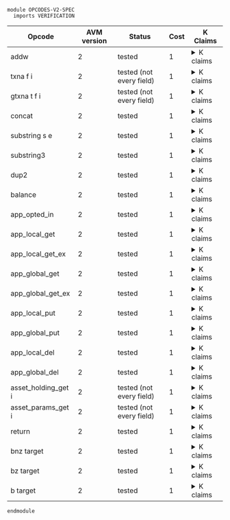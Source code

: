 ```k
module OPCODES-V2-SPEC
  imports VERIFICATION
```

<table>

<thead>
<tr><th> Opcode </th><th> AVM version </th><th> Status </th><th> Cost </th><th> K Claims </th></tr>
</thead>

<tbody>

<!----------------------------------------------------------------------------->

<tr><td> addw </td><td> 2 </td><td> tested </td><td> 1 </td>
<td><details>
<summary>K claims</summary>

```k
  claim <k> addw => . </k>
        <stack> 18446744073709551615 : 5 : XS => 4 : 1 : XS </stack>
        <stacksize> _ </stacksize>
```
</details>
</td></tr>

<!----------------------------------------------------------------------------->

<tr><td> txna f i </td><td> 2 </td><td> tested (not every field) </td><td> 1 </td>
<td><details>
<summary>K claims</summary>

```k
  claim <k> txna Applications 1 => . </k>
        <stack> XS => APPL : XS </stack>
        <stacksize> S => S +Int 1 </stacksize>
        <currentTx> TX_ID </currentTx>
        <transaction>
          <txID> TX_ID </txID>
          <groupID> "0" </groupID>
          <groupIdx> 0 </groupIdx>
          <typeEnum> @ appl </typeEnum>
          <foreignApps> 3 APPL:Int 7 </foreignApps>
          ...
        </transaction>
        <txnIndexMapGroup>
          <txnIndexMapGroupKey> "0" </txnIndexMapGroupKey>
          <txnIndexMapGroupValues> (0 |-> TX_ID) </txnIndexMapGroupValues>
        </txnIndexMapGroup>
    requires S <Int 1000
```
</details>
</td></tr>

<!----------------------------------------------------------------------------->

<tr><td> gtxna t f i </td><td> 2 </td><td> tested (not every field) </td><td> 1 </td>
<td><details>
<summary>K claims</summary>

```k
  claim <k> gtxna 0 ApplicationArgs 0 => . </k>
        <stack> XS => b"123" : XS </stack>
        <stacksize> S => S +Int 1 </stacksize>
        <currentTx> "2a" </currentTx>
        <transactions>
          <transaction>
            <txID> "0" </txID>
            <groupID> "0" </groupID>
            <groupIdx> 0 </groupIdx>
            <applicationArgs> b"123" </applicationArgs>
            <typeEnum> @ appl </typeEnum>
            ...
          </transaction>
          <transaction>
            <txID> "2a" </txID>
            <groupID> "0" </groupID>
            <groupIdx> 2 </groupIdx>
            <typeEnum> @ appl </typeEnum>
            ...
          </transaction>
        </transactions>
        <txnIndexMapGroup>
          <txnIndexMapGroupKey> "0" </txnIndexMapGroupKey>
          <txnIndexMapGroupValues> (2 |-> "2a") (0 |-> "0") </txnIndexMapGroupValues>
        </txnIndexMapGroup>
    requires S <Int 1000
```
</details>
</td></tr>

<!----------------------------------------------------------------------------->

<tr><td> concat </td><td> 2 </td><td> tested </td><td> 1 </td>
<td><details>
<summary>K claims</summary>

```k
  claim <k> concat => . </k>
        <stack> b"def" : b"abc" : XS => b"abcdef" : XS </stack>
        <stacksize> S => S -Int 1 </stacksize>

  claim <k> concat => panic(BYTES_OVERFLOW) </k>
        <stack> B2 : B1 : _ </stack>
    requires lengthBytes(B1) +Int lengthBytes(B2) >Int 4096
```
</details>
</td></tr>

<!----------------------------------------------------------------------------->

<tr><td> substring s e </td><td> 2 </td><td> tested </td><td> 1 </td>
<td><details>
<summary>K claims</summary>

```k
  claim <k> substring 3 8 => . </k>
        <stack> (b"0123456789" => b"34567") : _ </stack>
```
</details>
</td></tr>

<!----------------------------------------------------------------------------->

<tr><td> substring3 </td><td> 2 </td><td> tested </td><td> 1 </td>
<td><details>
<summary>K claims</summary>

```k
  claim <k> substring3 => . </k>
        <stack> (b"0123456789" : 3 : 8 : XS) => (b"34567" : XS) </stack>
        <stacksize> S => S -Int 2 </stacksize>
```
</details>
</td></tr>

<!----------------------------------------------------------------------------->

<tr><td> dup2 </td><td> 2 </td><td> tested </td><td> 1 </td>
<td><details>
<summary>K claims</summary>

```k
  claim <k> dup2 => . </k>
        <stack> (3 : 4 : XS) => (3 : 4 : 3 : 4 : XS) </stack>
        <stacksize> S => S +Int 2 </stacksize>
    requires S <Int 1000 -Int 2
```
</details>
</td></tr>

<!----------------------------------------------------------------------------->

<tr><td> balance </td><td> 2 </td><td> tested </td><td> 1 </td>
<td><details>
<summary>K claims</summary>

```k
  claim <k> balance => . </k>
        <stack> (normalize(ADDR) : XS) => (12345 : XS) </stack>
        <currentTx> TX_ID </currentTx>
        <transaction>
          <txID> TX_ID </txID>
          <typeEnum> @ appl </typeEnum>
          <sender> ADDR </sender>
          ...
        </transaction>
        <account>
          <address> ADDR:Bytes </address>
          <balance> 12345 </balance>
          ...
        </account>
```
</details>
</td></tr>

<!----------------------------------------------------------------------------->

<tr><td> app_opted_in </td><td> 2 </td><td> tested </td><td> 1 </td>
<td><details>
<summary>K claims</summary>

```k
  claim <k> app_opted_in => . </k>
        <stack> (B:Int : normalize(A:Bytes) : XS) => 1 : XS </stack>
        <stacksize> S => S -Int 1 </stacksize>
        <currentTx> TX_ID </currentTx>
        <transaction>
          <txID> TX_ID </txID>
          <typeEnum> @ appl </typeEnum>
          <sender> A </sender>
          <foreignApps> B _ </foreignApps>
          ...
        </transaction>
        <account>
          <address> A </address>
          <appsOptedIn>
            <optInApp>
              <optInAppID> B </optInAppID>
              ...
            </optInApp>
            ...
          </appsOptedIn>
          ...
        </account>

  claim <k> app_opted_in => . </k>
        <stack> (B:Int : normalize(A:Bytes) : XS) => 0 : XS </stack>
        <stacksize> S => S -Int 1 </stacksize>
        <currentTx> TX_ID </currentTx>
        <transaction>
          <txID> TX_ID </txID>
          <typeEnum> @ appl </typeEnum>
          <sender> A </sender>
          <foreignApps> B _ </foreignApps>
          ...
        </transaction>
        <account>
          <address> A </address>
          <appsOptedIn>
            <optInApp>
              <optInAppID> B' </optInAppID>
              ...
            </optInApp>
          </appsOptedIn>
          ...
        </account>
      requires B =/=K B'
```
</details>
</td></tr>

<!----------------------------------------------------------------------------->

<tr><td> app_local_get </td><td> 2 </td><td> tested </td><td> 1 </td>
<td><details>
<summary>K claims</summary>

```k
  claim <k> app_local_get => . </k>
        <stack> (B:Bytes : normalize(A:Bytes) : XS) => 123 : XS </stack>
        <stacksize> S => S -Int 1 </stacksize>
        <currentTx> TX_ID </currentTx>
        <transaction>
          <txID> TX_ID </txID>
          <typeEnum> @ appl </typeEnum>
          <sender> A </sender>
          ...
        </transaction>
        <currentApplicationID> APP_ID </currentApplicationID>
        <account>
          <address> A </address>
          <appsOptedIn>
            <optInApp>
              <optInAppID> APP_ID </optInAppID>
              <localInts> B |-> 123 ...</localInts>
              ...
            </optInApp>
            ...
          </appsOptedIn>
          ...
        </account>
```
</details>
</td></tr>

<!----------------------------------------------------------------------------->

<tr><td> app_local_get_ex </td><td> 2 </td><td> tested </td><td> 1 </td>
<td><details>
<summary>K claims</summary>

```k
  claim <k> app_local_get_ex => . </k>
        <stack> (C:Bytes : B:Int : normalize(A:Bytes) : XS) => 1 : 123 : XS </stack>
        <stacksize> S => S -Int 1 </stacksize>
        <currentTx> TX_ID </currentTx>
        <transaction>
          <txID> TX_ID </txID>
          <typeEnum> @ appl </typeEnum>
          <sender> A </sender>
          <foreignApps> B _ </foreignApps>
          ...
        </transaction>
        <account>
          <address> A </address>
          <appsOptedIn>
            <optInApp>
              <optInAppID> B </optInAppID>
              <localInts> C |-> 123 ...</localInts>
              ...
            </optInApp>
            ...
          </appsOptedIn>
          ...
        </account>
```
</details>
</td></tr>

<!----------------------------------------------------------------------------->

<tr><td> app_global_get </td><td> 2 </td><td> tested </td><td> 1 </td>
<td><details>
<summary>K claims</summary>

```k
  claim <k> app_global_get => . </k>
        <stack> (A:Bytes : XS) => (123 : XS) </stack>
        <currentTx> TX_ID </currentTx>
        <transaction>
          <txID> TX_ID </txID>
          <typeEnum> @ appl </typeEnum>
          ...
        </transaction>
        <currentApplicationID> APP_ID </currentApplicationID>
        <account>
          <address> _ </address>
          <appsCreated>
            <app>
              <appID> APP_ID </appID>
              <globalInts> A |-> 123 </globalInts>
              ...
            </app>
            ...
          </appsCreated>
          ...
        </account>
```
</details>
</td></tr>

<!----------------------------------------------------------------------------->

<tr><td> app_global_get_ex </td><td> 2 </td><td> tested </td><td> 1 </td>
<td><details>
<summary>K claims</summary>

```k
  claim <k> app_global_get_ex => . </k>
        <stack> (B:Bytes : A:Int : XS) => (1 : 123 : XS) </stack>
        <currentTx> TX_ID </currentTx>
        <transaction>
          <txID> TX_ID </txID>
          <typeEnum> @ appl </typeEnum>
          <foreignApps> A _ </foreignApps>
          ...
        </transaction>
        <account>
          <address> _ </address>
          <appsCreated>
            <app>
              <appID> A </appID>
              <globalInts> B |-> 123 </globalInts>
              ...
            </app>
            ...
          </appsCreated>
          ...
        </account>
```
</details>
</td></tr>

<!----------------------------------------------------------------------------->

<tr><td> app_local_put </td><td> 2 </td><td> tested </td><td> 1 </td>
<td><details>
<summary>K claims</summary>

```k
  claim <k> app_local_put => . </k>
        <stack> (123 : b"key" : normalize(A:Bytes) : XS) => XS </stack>
        <stacksize> S => S -Int 3 </stacksize>
        <currentTx> TX_ID </currentTx>
        <transaction>
          <txID> TX_ID </txID>
          <typeEnum> @ appl </typeEnum>
          <sender> A </sender>
          ...
        </transaction>
        <currentApplicationID> APP_ID </currentApplicationID>
        <account>
          <address> A </address>
          <appsCreated>
            <app>
              <appID> APP_ID </appID>
              <localNumInts> 1 </localNumInts>
              ...
            </app>
            ...
          </appsCreated>
          <appsOptedIn>
            <optInApp>
              <optInAppID> APP_ID </optInAppID>
              <localInts> (.Map => (b"key" |-> 123)) </localInts>
              <localBytes> .Map </localBytes>
              ...
            </optInApp>
            ...
          </appsOptedIn>
          ...
        </account>
```
</details>
</td></tr>

<!----------------------------------------------------------------------------->

<tr><td> app_global_put </td><td> 2 </td><td> tested </td><td> 1 </td>
<td><details>
<summary>K claims</summary>

```k
  claim <k> app_global_put => . </k>
        <stack> (123 : b"key" : XS) => XS </stack>
        <stacksize> S => S -Int 2 </stacksize>
        <currentTx> TX_ID </currentTx>
        <transaction>
          <txID> TX_ID </txID>
          <typeEnum> @ appl </typeEnum>
          <sender> A </sender>
          ...
        </transaction>
        <currentApplicationID> APP_ID </currentApplicationID>
        <accountsMap>
          <account>
            <address> A </address>
            <appsCreated>
              <app>
                <appID> APP_ID </appID>
                <globalNumInts> 1 </globalNumInts>
                <globalInts> (.Map => (b"key" |-> 123)) </globalInts>
                <globalBytes> .Map </globalBytes>
                ...
              </app>
              ...
            </appsCreated>
            ...
          </account>
        </accountsMap>
```
</details>
</td></tr>

<!----------------------------------------------------------------------------->

<tr><td> app_local_del </td><td> 2 </td><td> tested </td><td> 1 </td>
<td><details>
<summary>K claims</summary>

```k
  claim <k> app_local_del => . </k>
        <stack> (b"key" : ADDR:Bytes : XS) => XS </stack>
        <stacksize> S => S -Int 2 </stacksize>
        <currentTx> TX_ID </currentTx>
        <transaction>
          <txID> TX_ID </txID>
          <typeEnum> @ appl </typeEnum>
          <sender> ADDR </sender>
          ...
        </transaction>
        <currentApplicationID> APP_ID </currentApplicationID>
        <accountsMap>
          <account>
            <address> ADDR </address>
            <appsOptedIn>
              <optInApp>
                <optInAppID> APP_ID </optInAppID>
                <localInts> (b"key" |-> 123) => .Map </localInts>
                <localBytes> .Map </localBytes>
                ...
              </optInApp>
              ...
            </appsOptedIn>
            ...
          </account>
        </accountsMap>
```
</details>
</td></tr>

<!----------------------------------------------------------------------------->

<tr><td> app_global_del </td><td> 2 </td><td> tested </td><td> 1 </td>
<td><details>
<summary>K claims</summary>

```k
  claim <k> app_global_del => . </k>
        <stack> (b"key" : XS) => XS </stack>
        <stacksize> S => S -Int 1 </stacksize>
        <currentApplicationID> APP_ID </currentApplicationID>
        <accountsMap>
          <account>
            <address> _ </address>
            <appsCreated>
              <app>
                <appID> APP_ID </appID>
                <globalInts> (b"key" |-> 123) => .Map </globalInts>
                <globalBytes> .Map </globalBytes>
                ...
              </app>
              ...
            </appsCreated>
            ...
          </account>
        </accountsMap>
```
</details>
</td></tr>

<!----------------------------------------------------------------------------->

<tr><td> asset_holding_get i </td><td> 2 </td><td> tested (not every field) </td><td> 1 </td>
<td><details>
<summary>K claims</summary>

```k
  claim <k> asset_holding_get AssetBalance => . </k>
        <stack> ASSET:Int : normalize(ADDR:Bytes) : XS => 1 : 12345 : XS </stack>
        <currentTx> TX_ID </currentTx>
        <transaction>
          <txID> TX_ID </txID>
          <typeEnum> @ appl </typeEnum>
          <foreignAssets> ASSET _ </foreignAssets>
          <sender> ADDR </sender>
          ...
        </transaction>
        <account>
          <address> ADDR </address>
          <optInAsset>
            <optInAssetID> ASSET </optInAssetID>
            <optInAssetBalance> 12345 </optInAssetBalance>
            ...
          </optInAsset>
          ...
        </account>
```
</details>
</td></tr>

<!----------------------------------------------------------------------------->

<tr><td> asset_params_get i </td><td> 2 </td><td> tested (not every field) </td><td> 1 </td>
<td><details>
<summary>K claims</summary>

```k
  claim <k> asset_params_get AssetTotal => . </k>
        <stack> ASSET:Int : XS => 1 : 12345 : XS </stack>
        <stacksize> S => S +Int 1 </stacksize>
        <currentTx> TX_ID </currentTx>
        <transaction>
          <txID> TX_ID </txID>
          <typeEnum> @ appl </typeEnum>
          <foreignAssets> ASSET _ </foreignAssets>
          ...
        </transaction>
        <asset>
          <assetID> ASSET </assetID>
          <assetTotal> 12345 </assetTotal>
          ...
        </asset>
    requires S <Int 1000
```
</details>
</td></tr>

<!----------------------------------------------------------------------------->

<tr><td> return </td><td> 2 </td><td> tested </td><td> 1 </td>
<td><details>
<summary>K claims</summary>

```k
  claim <k> return ~> #incrementPC() ~> #fetchOpcode() => . </k>
        <stack> (1 : 2 : .TStack) => (1 : .TStack) </stack>
        <stacksize> 2 => 1 </stacksize>
        <currentTx> TX_ID </currentTx>
        <transactions>
          <transaction>
            <txID> TX_ID </txID>
            <typeEnum> @ appl </typeEnum> 
            <txType> "appl" </txType>
            ...
          </transaction>
        </transactions>
        <currentApplicationID> APP_ID:Int </currentApplicationID>
        <activeApps> (SetItem(APP_ID) .Set) => .Set </activeApps>
        <paniccode> 0 </paniccode>
        <returncode> 4 => 0 </returncode>
        <returnstatus> _ => "Success - positive-valued singleton stack" </returnstatus>

```
</details>
</td></tr>

<!----------------------------------------------------------------------------->

<tr><td> bnz target </td><td> 2 </td><td> tested </td><td> 1 </td>
<td><details>
<summary>K claims</summary>

```k
  claim <k> bnz LABEL => . </k>
        <stack> 1 : XS => XS </stack>
        <stacksize> S => S -Int 1 </stacksize>
        <jumped> _ => true </jumped>
        <pc> _ => 23 </pc>
        <labels> .Map [LABEL <- 23] </labels>
```
</details>
</td></tr>

<!----------------------------------------------------------------------------->

<tr><td> bz target </td><td> 2 </td><td> tested </td><td> 1 </td>
<td><details>
<summary>K claims</summary>

```k
  claim <k> bz LABEL => . </k>
        <stack> 0 : XS => XS </stack>
        <stacksize> S => S -Int 1 </stacksize>
        <jumped> _ => true </jumped>
        <pc> _ => 23 </pc>
        <labels> .Map [LABEL <- 23] </labels>
```
</details>
</td></tr>

<!----------------------------------------------------------------------------->

<tr><td> b target </td><td> 2 </td><td> tested </td><td> 1 </td>
<td><details>
<summary>K claims</summary>

```k
  claim <k> b LABEL => . </k>
        <jumped> _ => true </jumped>
        <pc> _ => 23 </pc>
        <labels> .Map [LABEL <- 23] </labels>
```
</details>
</td></tr>

<!----------------------------------------------------------------------------->

</tbody>
</table>

```k
endmodule
```
